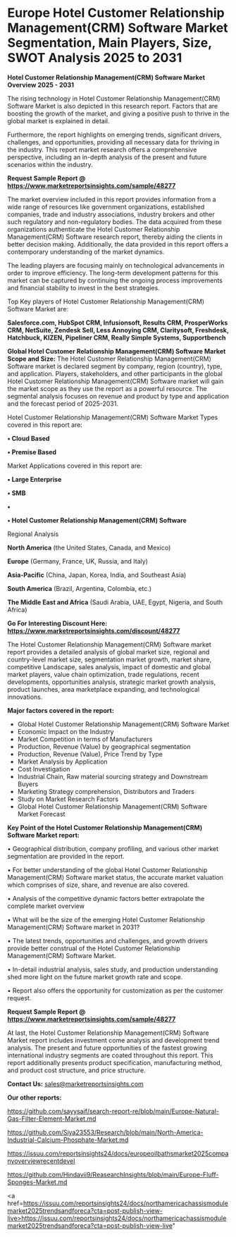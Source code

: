 # Europe Hotel Customer Relationship Management(CRM) Software Market Segmentation, Main Players, Size, SWOT Analysis 2025 to 2031

<Strong> Hotel Customer Relationship Management(CRM) Software Market Overview 2025 - 2031</strong>

The rising technology in Hotel Customer Relationship Management(CRM) Software Market is also depicted in this research report. Factors that are boosting the growth of the market, and giving a positive push to thrive in the global market is explained in detail.

Furthermore, the report highlights on emerging trends, significant drivers, challenges, and opportunities, providing all necessary data for thriving in the industry. This report market research offers a comprehensive perspective, including an in-depth analysis of the present and future scenarios within the industry.

<strong>Request Sample Report @ <a href=https://www.marketreportsinsights.com/sample/48277>https://www.marketreportsinsights.com/sample/48277</a></strong>

The market overview included in this report provides information from a wide range of resources like government organizations, established companies, trade and industry associations, industry brokers and other such regulatory and non-regulatory bodies. The data acquired from these organizations authenticate the Hotel Customer Relationship Management(CRM) Software research report, thereby aiding the clients in better decision making. Additionally, the data provided in this report offers a contemporary understanding of the market dynamics.

The leading players are focusing mainly on technological advancements in order to improve efficiency. The long-term development patterns for this market can be captured by continuing the ongoing process improvements and financial stability to invest in the best strategies.

Top Key players of Hotel Customer Relationship Management(CRM) Software Market are:

<strong>Salesforce.com, HubSpot CRM, Infusionsoft, Results CRM, ProsperWorks CRM, NetSuite, Zendesk Sell, Less Annoying CRM, Claritysoft, Freshdesk, Hatchbuck, KIZEN, Pipeliner CRM, Really Simple Systems, Supportbench</strong>

<strong><b>Global Hotel Customer Relationship Management(CRM) Software Market Scope and Size:</b></strong>
The Hotel Customer Relationship Management(CRM) Software market is declared segment by company, region (country), type, and application. Players, stakeholders, and other participants in the global Hotel Customer Relationship Management(CRM) Software market will gain the market scope as they use the report as a powerful resource. The segmental analysis focuses on revenue and product by type and application and the forecast period of 2025-2031.

Hotel Customer Relationship Management(CRM) Software Market Types covered in this report are:

<strong>•  Cloud Based

•  Premise Based</strong>

Market Applications covered in this report are:

<strong>•  Large Enterprise

•  SMB

•  

•  Hotel Customer Relationship Management(CRM) Software</strong> 

Regional Analysis

<strong>North America</strong> (the United States, Canada, and Mexico)

<strong>Europe</strong> (Germany, France, UK, Russia, and Italy)

<strong>Asia-Pacific</strong> (China, Japan, Korea, India, and Southeast Asia)

<strong>South America</strong> (Brazil, Argentina, Colombia, etc.)

<strong>The Middle East and Africa</strong> (Saudi Arabia, UAE, Egypt, Nigeria, and South Africa)

<strong>Go For Interesting Discount Here: <a href=https://www.marketreportsinsights.com/discount/48277>https://www.marketreportsinsights.com/discount/48277</a></strong>

The Hotel Customer Relationship Management(CRM) Software market report provides a detailed analysis of global market size, regional and country-level market size, segmentation market growth, market share, competitive Landscape, sales analysis, impact of domestic and global market players, value chain optimization, trade regulations, recent developments, opportunities analysis, strategic market growth analysis, product launches, area marketplace expanding, and technological innovations.

<strong><b>Major factors covered in the report:</b></strong>
<ul>
  <li>Global Hotel Customer Relationship Management(CRM) Software Market </li>
  <li>Economic Impact on the Industry</li>
  <li>Market Competition in terms of Manufacturers</li>
  <li>Production, Revenue (Value) by geographical segmentation</li>
  <li>Production, Revenue (Value), Price Trend by Type</li>
  <li>Market Analysis by Application</li>
  <li>Cost Investigation</li>
  <li>Industrial Chain, Raw material sourcing strategy and Downstream Buyers</li>
  <li>Marketing Strategy comprehension, Distributors and Traders</li>
  <li>Study on Market Research Factors</li>
  <li>Global Hotel Customer Relationship Management(CRM) Software Market Forecast</li>
</ul>

<strong><b>Key Point of the Hotel Customer Relationship Management(CRM) Software Market report:</b></strong>

• Geographical distribution, company profiling, and various other market segmentation are provided in the report.

• For better understanding of the global Hotel Customer Relationship Management(CRM) Software market status, the accurate market valuation which comprises of size, share, and revenue are also covered.

• Analysis of the competitive dynamic factors better extrapolate the complete market overview

• What will be the size of the emerging Hotel Customer Relationship Management(CRM) Software market in 2031?

• The latest trends, opportunities and challenges, and growth drivers provide better construal of the Hotel Customer Relationship Management(CRM) Software Market.

• In-detail industrial analysis, sales study, and production understanding shed more light on the future market growth rate and scope.

• Report also offers the opportunity for customization as per the customer request.

<strong>Request Sample Report @ <a href=https://www.marketreportsinsights.com/sample/48277>https://www.marketreportsinsights.com/sample/48277</a></strong>

At last, the Hotel Customer Relationship Management(CRM) Software Market report includes investment come analysis and development trend analysis. The present and future opportunities of the fastest growing international industry segments are coated throughout this report. This report additionally presents product specification, manufacturing method, and product cost structure, and price structure.

<strong>Contact Us:</strong>
sales@marketreportsinsights.com

<strong>Our other reports:</strong>

<a href=https://github.com/sayysaif/search-report-re/blob/main/Europe-Natural-Gas-Filter-Element-Market.md>https://github.com/sayysaif/search-report-re/blob/main/Europe-Natural-Gas-Filter-Element-Market.md</a>

<a href=https://github.com/Siya23553/Research/blob/main/North-America-Industrial-Calcium-Phosphate-Market.md>https://github.com/Siya23553/Research/blob/main/North-America-Industrial-Calcium-Phosphate-Market.md</a>

<a href=https://issuu.com/reportsinsights24/docs/europeoilbathsmarket2025companyoverviewrecentdevel>https://issuu.com/reportsinsights24/docs/europeoilbathsmarket2025companyoverviewrecentdevel</a>

<a href=https://github.com/Hindavii9/ReasearchInsights/blob/main/Europe-Fluff-Sponges-Market.md>https://github.com/Hindavii9/ReasearchInsights/blob/main/Europe-Fluff-Sponges-Market.md</a>

<a href=https://issuu.com/reportsinsights24/docs/northamericachassismodulemarket2025trendsandforeca?cta=post-publish-view-live>https://issuu.com/reportsinsights24/docs/northamericachassismodulemarket2025trendsandforeca?cta=post-publish-view-live</a>"
